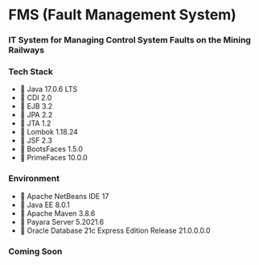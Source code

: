 # FMS (Fault Management System)
### IT System for Managing Control System Faults on the Mining Railways

### Tech Stack
* 🔶 Java 17.0.6 LTS
* 🔶 CDI 2.0
* 🔶 EJB 3.2
* 🔶 JPA 2.2
* 🔶 JTA 1.2
* 🔶 Lombok 1.18.24
* 🔶 JSF 2.3
* 🔶 BootsFaces 1.5.0
* 🔶 PrimeFaces 10.0.0


### Environment
* 🔶 Apache NetBeans IDE 17
* 🔶 Java EE 8.0.1
* 🔶 Apache Maven 3.8.6
* 🔶 Payara Server 5.2021.6
* 🔶 Oracle Database 21c Express Edition Release 21.0.0.0.0


### Coming Soon

